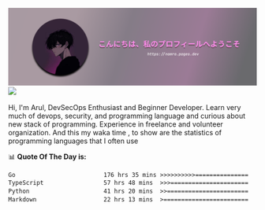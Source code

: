 ![banner](.github/profile-markdown.png)
<img src="https://user-images.githubusercontent.com/73097560/115834477-dbab4500-a447-11eb-908a-139a6edaec5c.gif"></p>

Hi, I'm Arul, DevSecOps Enthusiast and Beginner Developer. Learn very much of devops, security, and programming language and curious about new stack of programming. Experience in freelance and volunteer organization. And this my waka time , to show are the statistics of programming languages that I often use

📊 **Quote Of The Day is:**
<!--START_SECTION:waka-->

```txt
Go                         176 hrs 35 mins >>>>>>>>>>===============   41.24 %
TypeScript                 57 hrs 48 mins  >>>======================   13.50 %
Python                     41 hrs 20 mins  >>=======================   09.65 %
Markdown                   22 hrs 13 mins  >========================   05.19 %
```

<!--END_SECTION:waka-->
